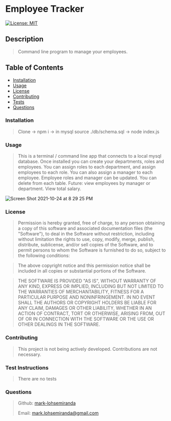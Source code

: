 

# Employee Tracker

[![License: MIT](https://img.shields.io/badge/License-MIT-yellow.svg)](https://opensource.org/licenses/MIT)

## Description

>
> Command line program to manage your employees.
>

## Table of Contents
* [Installation](#installation)
* [Usage](#usage)
* [License](#license)
* [Contributing](#contributing)
* [Tests](#tests)
* [Questions](#questions)

### Installation

>
> Clone -> npm i -> in mysql source ./db/schema.sql -> node index.js
>

### Usage


> This is a terminal / command line app that connects to a local mysql database. Once installed you can create your departments, roles and employees. You can assign roles to each department, and assign employees to each role. You can also assign a manager to each employee. Employee roles and manager can be updated. You can delete from each table. 
> Future: view employees by manager or department. View total salary.

![Screen Shot 2021-10-24 at 8 29 25 PM](https://user-images.githubusercontent.com/83737312/138630742-364ae1eb-9121-422d-a963-ea77c6504488.png)

### License


>Permission is hereby granted, free of charge, to any person obtaining a copy of this software and associated documentation files (the "Software"), to deal in the Software without restriction, including without limitation the rights to use, copy, modify, merge, publish, distribute, sublicense, and/or sell copies of the Software, and to permit persons to whom the Software is furnished to do so, subject to the following conditions:

>The above copyright notice and this permission notice shall be included in all copies or substantial portions of the Software.

>THE SOFTWARE IS PROVIDED "AS IS", WITHOUT WARRANTY OF ANY KIND, EXPRESS OR IMPLIED, INCLUDING BUT NOT LIMITED TO THE WARRANTIES OF MERCHANTABILITY, FITNESS FOR A PARTICULAR PURPOSE AND NONINFRINGEMENT. IN NO EVENT SHALL THE AUTHORS OR COPYRIGHT HOLDERS BE LIABLE FOR ANY CLAIM, DAMAGES OR OTHER LIABILITY, WHETHER IN AN ACTION OF CONTRACT, TORT OR OTHERWISE, ARISING FROM, OUT OF OR IN CONNECTION WITH THE SOFTWARE OR THE USE OR OTHER DEALINGS IN THE SOFTWARE.


### Contributing

>
> This project is not being actively developed. Contributions are not necessary.
>

### Test Instructions

>
> There are no tests
>

### Questions

>
>Github: [mark-lohsemiranda](https://www.github.com/mark-lohsemiranda)
>
>Email: [mark.lohsemiranda@gmail.com](mailto:mark.lohsemiranda@gmail.com)
>

